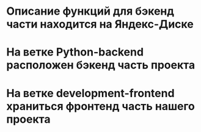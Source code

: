 # Описание функций для бэкенд части находится на Яндекс-Диске
# На ветке Python-backend расположен бэкенд часть проекта
# На ветке development-frontend храниться фронтенд часть нашего проекта

